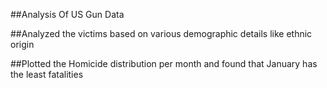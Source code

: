 ##Analysis Of US Gun Data



##Analyzed the victims based on various demographic details like ethnic origin


##Plotted the Homicide distribution per month and found that January has the least fatalities
